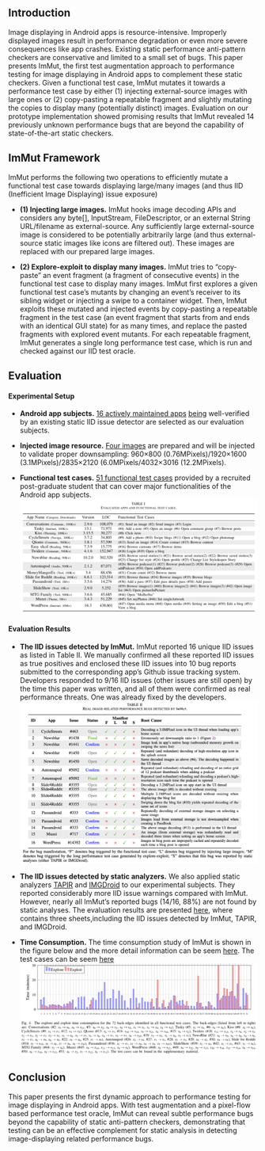 ## Introduction
Image displaying in Android apps is resource-intensive. Improperly displayed images result in performance degradation or even more severe consequences like app crashes. Existing static performance anti-pattern checkers are conservative and limited to a small set of bugs. This paper presents ImMut, the first test augmentation approach to performance testing for image displaying in Android apps to complement these static checkers. Given a functional test case, ImMut mutates it towards a performance test case by either (1) injecting external-source images with large ones or (2) copy-pasting a repeatable fragment and slightly mutating the copies to display many (potentially distinct) images. Evaluation on our prototype implementation showed promising results that ImMut revealed 14 previously unknown performance bugs that are beyond the capability of state-of-the-art static checkers.

## ImMut Framework
ImMut performs the following two operations to efficiently mutate a functional test case towards displaying large/many images (and thus IID (Inefficient Image Displaying) issue exposure)
- **(1) Injecting large images.** ImMut hooks image decoding APIs and considers any byte[], InputStream, FileDescriptor, or an external String URL/filename as external-source. Any sufficiently large external-source image is considered to be potentially arbitrarily large (and thus external-source static images like icons are filtered out). These images are replaced with our prepared large images.

- **(2) Explore-exploit to display many images.**
ImMut tries to “copy-paste” an event fragment (a fragment of consecutive events) in the functional test case to display many images. ImMut first explores a given functional test case’s mutants by changing an event’s receiver to its sibling widget or injecting a swipe to a container widget.
Then, ImMut exploits these mutated and injected events by copy-pasting a repeatable fragment in the test case (an event fragment that starts from and ends with an identical GUI state) for as many times, and replace the pasted fragments with explored event mutants. For each repeatable fragment, ImMut generates a single long performance test case, which is run and checked against our IID test oracle.

## Evaluation
#### Experimental Setup
- **Android app subjects.**
[16 actively maintained apps](https://github.com/anonymouswhom/ImMut/tree/main/Android-app-subjects) [being](apks.html) well-verified by an existing static IID issue detector are selected as our evaluation subjects. 

- **Injected image resource.**
[Four images](https://github.com/anonymouswhom/ImMut/tree/main/Inject-image-resources) are prepared and will be injected to validate proper downsampling:
960×800 (0.76MPixels)/1920×1600 (3.1MPixels)/2835×2120 (6.0MPixels/4032×3016 (12.2MPixels).

- **Functional test cases.**
[51 functional test cases](https://github.com/anonymouswhom/ImMut/tree/main/Functional-test-cases) provided by a recruited post-graduate student that can cover major functionalities of the Android app subjects.
![insert subjects](subjects%26functional-test-cases.png)

#### Evaluation Results

- **The IID issues detected by ImMut.**
ImMut reported 16 unique IID issues as listed in Table II. We manually confirmed all these reported IID issues as true positives and enclosed these IID issues into 10 bug reports submitted to the corresponding app’s Github issue tracking system. Developers responded to 9/16 IID issues (other issues are still open) by the time this paper was written, and all of them were confirmed as real performance threats. One was already fixed by the developers.
![insert results](detect-results.png)

- **The IID issues detected by static analyzers.**
We also applied static analyzers [TAPIR](https://ieeexplore.ieee.org/abstract/document/8668030) and [IMGDroid](https://o2lab.github.io/p/imgdroid.pdf) to our experimental subjects. They reported considerably more IID issue warnings compared with ImMut. However, nearly all ImMut’s reported bugs (14/16, 88%) are not found by static analyses.
The evaluation results are presented [here](https://github.com/anonymouswhom/ImMut/blob/main/Excels/detection%20results.xlsx), where contains three sheets,including  the IID issues detected by ImMut, TAPIR, and IMGDroid.

- **Time Consumption.**
The time consumption study of ImMut is shown in the figure below and the more detail information can be seem [here](https://github.com/anonymouswhom/ImMut/blob/main/Excels/explore-exploit.xlsx). The test cases can be seem [here](https://github.com/anonymouswhom/ImMut/tree/main/Generated-performance-test-cases)
![insert cases](generated-test-cases.png)

## Conclusion
This paper presents the first dynamic approach to performance testing for image displaying in Android apps. With test augmentation and a pixel-flow based performance test oracle, ImMut can reveal subtle performance bugs beyond the capability of static anti-pattern checkers, demonstrating that testing can be an effective complement for static analysis in detecting image-displaying related performance bugs.









